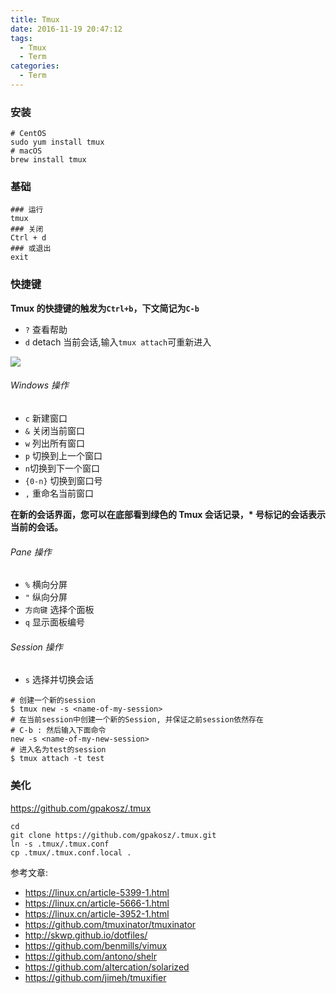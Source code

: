 ```yaml
---
title: Tmux
date: 2016-11-19 20:47:12
tags:
  - Tmux
  - Term
categories:
  - Term
---
```


### 安装

```shell
# CentOS
sudo yum install tmux
# macOS
brew install tmux
```

### 基础

```shell
### 运行
tmux
### 关闭
Ctrl + d
### 或退出
exit
```

### 快捷键

**Tmux 的快捷键的触发为`Ctrl+b`，下文简记为`C-b`**

- `?` 查看帮助
- `d` detach 当前会话,输入`tmux attach`可重新进入

![](http://ww1.sinaimg.cn/large/006tKfTcly1femc4u97z4j31kw0qwe84.jpg)

###### Windows 操作

- `c` 新建窗口
- `&` 关闭当前窗口
- `w` 列出所有窗口
- `p` 切换到上一个窗口
- `n`切换到下一个窗口
- `{0-n}` 切换到窗口号
- `,` 重命名当前窗口

**在新的会话界面，您可以在底部看到绿色的 Tmux 会话记录，\* 号标记的会话表示当前的会话。**

###### Pane 操作

- `%` 横向分屏
- `"` 纵向分屏
- `方向键` 选择个面板
- `q` 显示面板编号

###### Session 操作

- `s` 选择并切换会话

```shell
# 创建一个新的session
$ tmux new -s <name-of-my-session>
# 在当前session中创建一个新的Session, 并保证之前session依然存在
# C-b : 然后输入下面命令
new -s <name-of-my-new-session>
# 进入名为test的session
$ tmux attach -t test
```

### 美化

https://github.com/gpakosz/.tmux

```shell
cd
git clone https://github.com/gpakosz/.tmux.git
ln -s .tmux/.tmux.conf
cp .tmux/.tmux.conf.local .
```

参考文章:

- https://linux.cn/article-5399-1.html
- https://linux.cn/article-5666-1.html
- https://linux.cn/article-3952-1.html
- https://github.com/tmuxinator/tmuxinator
- http://skwp.github.io/dotfiles/
- https://github.com/benmills/vimux
- https://github.com/antono/shelr
- https://github.com/altercation/solarized
- https://github.com/jimeh/tmuxifier
